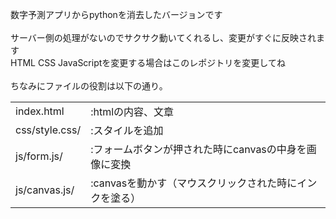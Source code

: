 数字予測アプリからpythonを消去したバージョンです<br><br>
サーバー側の処理がないのでサクサク動いてくれるし、変更がすぐに反映されます<br>
HTML CSS JavaScriptを変更する場合はこのレポジトリを変更してね<br><br>
ちなみにファイルの役割は以下の通り。<br>
<table>
  <tr>
    <td>index.html</td>
    <td>:htmlの内容、文章</td>
  </tr>
  <tr>
    <td>css/style.css/</td>
    <td>:スタイルを追加</td>
  </tr>
  <tr>
    <td>js/form.js/</td>
    <td>:フォームボタンが押された時にcanvasの中身を画像に変換</td>
  </tr>
  <tr>
    <td>js/canvas.js/</td>
    <td>:canvasを動かす（マウスクリックされた時にインクを塗る）</td>
   <tr>
</table>
